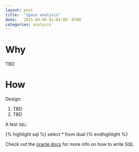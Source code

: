 ```yaml
---
layout: post
title:  "Space analysis"
date:   2021-09-06 01:04:09 -0700
categories: analysis
---
```

# Why
TBD

# How
Design:
1. TBD
2. TBD

A test `SQL`:

{% highlight sql %}
select * from dual
{% endhighlight %}

Check out the [oracle docs][oracle-19c-docs] for more info on how to write SQL

[oracle-19c-docs]: https://docs.oracle.com/en/database/oracle/oracle-database/19/index.html